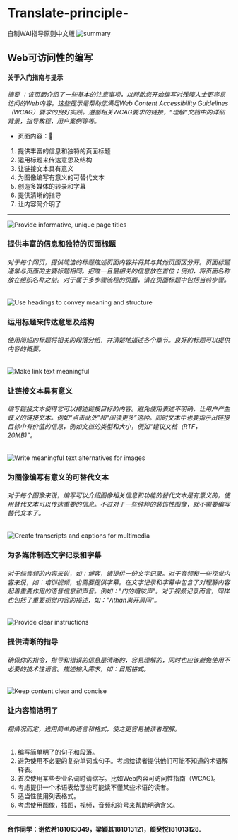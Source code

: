 # Translate-principle-
自制WAI指导原则中文版
![summary](https://github.com/ICXIE/Translate-principle-/blob/master/summary.png?raw=true) 
## Web可访问性的编写
#### 关于入门指南与提示
*摘要 ：该页面介绍了一些基本的注意事项，以帮助您开始编写对残障人士更容易访问的Web内容。这些提示是帮助您满足Web Content Accessibility Guidelines（WCAG）要求的良好实践。遵循相关WCAG要求的链接，“理解”文档中的详细背景，指导教程，用户案例等等。*
* 页面内容：	
1. 提供丰富的信息和独特的页面标题
2. 运用标题来传达意思及结构
3. 让链接文本具有意义
4. 为图像编写有意义的可替代文本
5. 创造多媒体的转录和字幕
6. 提供清晰的指导
7. 让内容简介明了
---
![Provide informative, unique page titles](https://github.com/ICXIE/Translate-principle-/blob/master/first.png?raw=true)
### 提供丰富的信息和独特的页面标题
###### 对于每个网页，提供简洁的标题描述页面内容并将其与其他页面区分开。页面标题通常与页面的主要标题相同。把唯一且最相关的信息放在首位；例如，将页面名称放在组织名称之前。对于属于多步骤流程的页面，请在页面标题中包括当前步骤。
![Use headings to convey meaning and structure](https://github.com/ICXIE/Translate-principle-/blob/master/second.png?raw=true)
### 运用标题来传达意思及结构
###### 使用简短的标题将相关的段落分组，并清楚地描述各个章节。良好的标题可以提供内容的概要。
![Make link text meaningful](https://github.com/ICXIE/Translate-principle-/blob/master/third.png?raw=true)
### 让链接文本具有意义
###### 编写链接文本使得它可以描述链接目标的内容。避免使用表述不明确，让用户产生歧义的链接文本。例如“点击此处”和“阅读更多”这种。同时文本中也要指示出链接目标中有价值的信息，例如文档的类型和大小，例如“建议文档（RTF，20MB)”。
![Write meaningful text alternatives for images](https://github.com/ICXIE/Translate-principle-/blob/master/fourth.png?raw=true)
### 为图像编写有意义的可替代文本
###### 对于每个图像来说，编写可以介绍图像相关信息和功能的替代文本是有意义的，使用替代文本可以传达重要的信息。不过对于一些纯粹的装饰性图像，就不需要编写替代文本了。
![Create transcripts and captions for multimedia](https://github.com/ICXIE/Translate-principle-/blob/master/fifth.png?raw=true)
### 为多媒体制造文字记录和字幕
###### 对于纯音频的内容来说，如：博客，请提供一份文字记录。对于音频和一些视觉内容来说，如：培训视频，也需要提供字幕。在文字记录和字幕中包含了对理解内容起着重要作用的语音信息和声音。例如："门的嘎吱声"。对于视频记录而言，同样也包括了重要视觉内容的描述，如："Athan离开房间"。
![Provide clear instructions](https://github.com/ICXIE/Translate-principle-/blob/master/sixth.png?raw=true)
### 提供清晰的指导
###### 确保你的指令，指导和错误的信息是清晰的，容易理解的，同时也应该避免使用不必要的技术性语言。描述输入需求，如：日期格式。
![Keep content clear and concise](https://github.com/ICXIE/Translate-principle-/blob/master/seventh.png?raw=true)
### 让内容简洁明了
###### 视情况而定，选用简单的语言和格式，使之更容易被读者理解。
1. 编写简单明了的句子和段落。
2. 避免使用不必要的复杂单词或句子。考虑给读者提供他们可能不知道的术语解释表。
3. 首次使用某些专业名词时请缩写。比如Web内容可访问性指南（WCAG)。
4. 考虑提供一个术语表给那些可能读不懂某些术语的读者。
5. 适当性使用列表格式。
6. 考虑使用图像，插图，视频，音频和符号来帮助明确含义。
---
#### 合作同学：谢依希181013049，梁颖其181013121，颜癸悦181013128.
